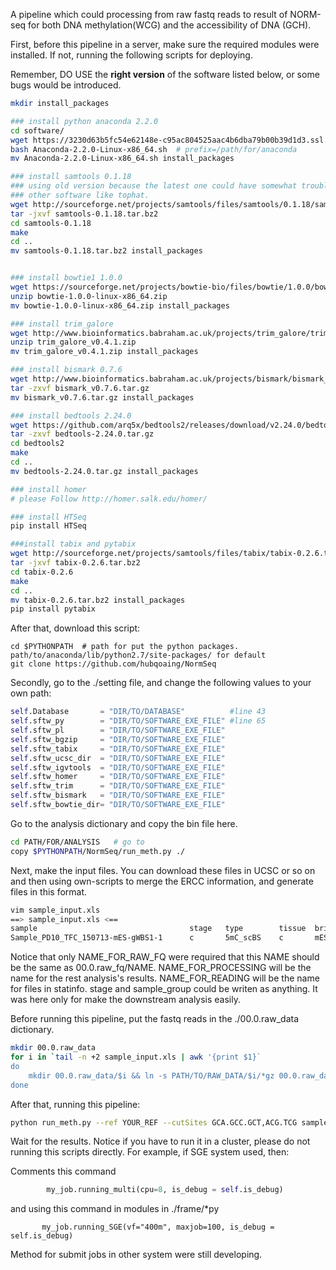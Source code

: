 A pipeline which could processing from raw fastq reads to result of NORM-seq for both DNA methylation(WCG) and the accessibility of DNA (GCH).

First, before this pipeline in a server, make sure the required modules were installed. If not, running the following scripts for deploying.

Remember, DO USE the **right version** of the software listed below, or some bugs would be introduced.

```bash
mkdir install_packages

### install python anaconda 2.2.0
cd software/
wget https://3230d63b5fc54e62148e-c95ac804525aac4b6dba79b00b39d1d3.ssl.cf1.rackcdn.com/Anaconda-2.2.0-Linux-x86_64.sh
bash Anaconda-2.2.0-Linux-x86_64.sh  # prefix=/path/for/anaconda
mv Anaconda-2.2.0-Linux-x86_64.sh install_packages

### install samtools 0.1.18
### using old version because the latest one could have somewhat trouble with
### other software like tophat.
wget http://sourceforge.net/projects/samtools/files/samtools/0.1.18/samtools-0.1.18.tar.bz2
tar -jxvf samtools-0.1.18.tar.bz2
cd samtools-0.1.18
make
cd ..
mv samtools-0.1.18.tar.bz2 install_packages


### install bowtie1 1.0.0
wget https://sourceforge.net/projects/bowtie-bio/files/bowtie/1.0.0/bowtie-1.0.0-linux-x86_64.zip
unzip bowtie-1.0.0-linux-x86_64.zip
mv bowtie-1.0.0-linux-x86_64.zip install_packages

### install trim_galore
wget http://www.bioinformatics.babraham.ac.uk/projects/trim_galore/trim_galore_v0.4.1.zip
unzip trim_galore_v0.4.1.zip
mv trim_galore_v0.4.1.zip install_packages

### install bismark 0.7.6
wget http://www.bioinformatics.babraham.ac.uk/projects/bismark/bismark_v0.7.6.tar.gz
tar -zxvf bismark_v0.7.6.tar.gz
mv bismark_v0.7.6.tar.gz install_packages

### install bedtools 2.24.0
wget https://github.com/arq5x/bedtools2/releases/download/v2.24.0/bedtools-2.24.0.tar.gz
tar -zxvf bedtools-2.24.0.tar.gz
cd bedtools2
make
cd ..
mv bedtools-2.24.0.tar.gz install_packages

### install homer
# please Follow http://homer.salk.edu/homer/

### install HTSeq
pip install HTSeq

###install tabix and pytabix
wget http://sourceforge.net/projects/samtools/files/tabix/tabix-0.2.6.tar.bz2
tar -jxvf tabix-0.2.6.tar.bz2
cd tabix-0.2.6
make
cd ..
mv tabix-0.2.6.tar.bz2 install_packages
pip install pytabix
```

After that, download this script:
```
cd $PYTHONPATH  # path for put the python packages. path/to/anaconda/lib/python2.7/site-packages/ for default
git clone https://github.com/hubqoaing/NormSeq
```


Secondly, go to the ./setting file, and change the following values to your own path:
```python
self.Database       = "DIR/TO/DATABASE"          #line 43
self.sftw_py        = "DIR/TO/SOFTWARE_EXE_FILE" #line 65
self.sftw_pl        = "DIR/TO/SOFTWARE_EXE_FILE"
self.sftw_bgzip     = "DIR/TO/SOFTWARE_EXE_FILE"
self.sftw_tabix     = "DIR/TO/SOFTWARE_EXE_FILE"
self.sftw_ucsc_dir  = "DIR/TO/SOFTWARE_EXE_FILE"
self.sftw_igvtools  = "DIR/TO/SOFTWARE_EXE_FILE"
self.sftw_homer     = "DIR/TO/SOFTWARE_EXE_FILE"
self.sftw_trim      = "DIR/TO/SOFTWARE_EXE_FILE"
self.sftw_bismark   = "DIR/TO/SOFTWARE_EXE_FILE"
self.sftw_bowtie_dir= "DIR/TO/SOFTWARE_EXE_FILE"
```

Go to the analysis dictionary and copy the bin file here.
``` bash
cd PATH/FOR/ANALYSIS   # go to
copy $PYTHONPATH/NormSeq/run_meth.py ./
```

Next, make the input files. You can download these files in UCSC or so on and then using own-scripts to merge the ERCC information, and generate files in this format.
``` bash
vim sample_input.xls
==> sample_input.xls <==
sample                                  stage   type        tissue  brief_name      merge_name
Sample_PD10_TFC_150713-mES-gWBS1-1      c       5mC_scBS    c       mESC_gWBS1_1    mESC_gWBS1
```
Notice that only NAME_FOR_RAW_FQ were required that this NAME should be the same as 00.0.raw_fq/NAME.
NAME_FOR_PROCESSING will be the name for the rest analysis's results.
NAME_FOR_READING    will be the name for files in statinfo.
stage and sample_group could be writen as anything. It was here only for make the downstream analysis easily.

Before running this pipeline, put the fastq reads in the ./00.0.raw_data dictionary.
```bash
mkdir 00.0.raw_data
for i in `tail -n +2 sample_input.xls | awk '{print $1}`
do
    mkdir 00.0.raw_data/$i && ln -s PATH/TO/RAW_DATA/$i/*gz 00.0.raw_data/$i
done
```

After that, running this pipeline:
```bash
python run_meth.py --ref YOUR_REF --cutSites GCA.GCC.GCT,ACG.TCG sample_input

```

Wait for the results.
Notice if you have to run it in a cluster, please do not running this scripts directly.
For example, if SGE system used, then:

Comments this command
```python
        my_job.running_multi(cpu=8, is_debug = self.is_debug)
```
and using this command in modules in ./frame/*py
```
       my_job.running_SGE(vf="400m", maxjob=100, is_debug = self.is_debug)
```
Method for submit jobs in other system were still developing.
